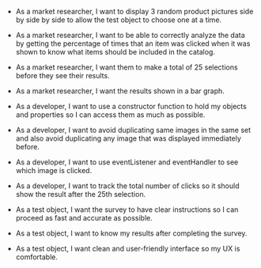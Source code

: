 - As a market researcher, I want to display 3 random product pictures side by side by side to allow the test object to choose one at a time.
- As a market researcher, I want to be able to correctly analyze the data by getting the percentage of times that an item was clicked when it was shown to know what items should be included in the catalog.
- As a market researcher, I want them to make a total of 25 selections before they see their results.
- As a market researcher, I want the results shown in a bar graph.

- As a developer, I want to use a constructor function to hold my objects and properties so I can access them as much as possible.
- As a developer, I want to avoid duplicating same images in the same set and also avoid duplicating any image that was displayed immediately before.
- As a developer, I want to use eventListener and eventHandler to see which image is clicked.
- As a developer, I want to track the total number of clicks so it should show the result after the 25th selection.

- As a test object, I want the survey to have clear instructions so I can proceed as fast and accurate as possible.
- As a test object, I want to know my results after completing the survey.
- As a test object, I want clean and user-friendly interface so my UX is comfortable.
